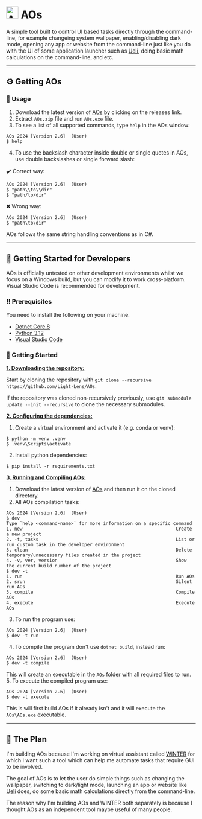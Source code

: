# <img title="AOs" src="https://github.com/Light-Lens/AOs/blob/master/img/AOs.ico?raw=true" width="32" height="32"> AOs

A simple tool built to control UI based tasks directly through the command-line, for example changeing system wallpaper, enabling/disabling dark mode, opening any app or website from the command-line just like you do with the UI of some application launcher such as [Ueli](https://github.com/oliverschwendener/ueli), doing basic math calculations on the command-line, and etc.

***

## :gear: Getting AOs
### :eyes: Usage
1. Download the latest version of [AOs](https://github.com/Light-Lens/AOs/releases) by clicking on the releases link.
2. Extract `AOs.zip` file and run `AOs.exe` file.
3. To see a list of all supported commands, type `help` in the AOs window:
```console
AOs 2024 [Version 2.6]  (User)
$ help
```

4. To use the backslash character inside double or single quotes in AOs, use double backslashes or single forward slash:

:heavy_check_mark: Correct way:
```console
AOs 2024 [Version 2.6]  (User)
$ "path\\to\\dir"
$ "path/to/dir"
```

:x: Wrong way:
```console
AOs 2024 [Version 2.6]  (User)
$ "path\to\dir"
```

AOs follows the same string handling conventions as in C#.

***

## :toolbox: Getting Started for Developers
AOs is officially untested on other development environments whilst we focus on a Windows build, but you can modify it to work cross-platform. Visual Studio Code is recommended for development.

### :bangbang: Prerequisites
You need to install the following on your machine.
- [Dotnet Core 8](https://dotnet.microsoft.com/en-us/download/dotnet/8.0)
- [Python 3.12](https://www.python.org/downloads/release/python-3122)
- [Visual Studio Code](https://code.visualstudio.com)

### :pencil: Getting Started
<ins>**1. Downloading the repository:**</ins>

Start by cloning the repository with `git clone --recursive https://github.com/Light-Lens/AOs`.

If the repository was cloned non-recursively previously, use `git submodule update --init --recursive` to clone the necessary submodules.

<ins>**2. Configuring the dependencies:**</ins>

1. Create a virtual environment and activate it (e.g. conda or venv):
```console
$ python -m venv .venv
$ .venv\Scripts\activate
```
2. Install python dependencies:
```console
$ pip install -r requirements.txt
```

<ins>**3. Running and Compiling AOs:**</ins>

1. Download the latest version of [AOs](https://github.com/Light-Lens/AOs#gear-getting-aos) and then run it on the cloned directory.
2. All AOs compilation tasks:
```console
AOs 2024 [Version 2.6]  (User)
$ dev
Type `help <command-name>` for more information on a specific command
1. new                                                         Create a new project
2. -t, tasks                                                   List or run custom task in the developer environment
3. clean                                                       Delete temporary/unnecessary files created in the project
4. -v, ver, version                                            Show the current build number of the project
$ dev -t
1. run                                                         Run AOs
2. srun                                                        Silent run AOs
3. compile                                                     Compile AOs
4. execute                                                     Execute AOs
```
3. To run the program use:
```console
AOs 2024 [Version 2.6]  (User)
$ dev -t run
```
4. To compile the program don't use `dotnet build`, instead run:
```console
AOs 2024 [Version 2.6]  (User)
$ dev -t compile
```
This will create an executable in the `AOs` folder with all required files to run.
5. To execute the compiled program use:
```console
AOs 2024 [Version 2.6]  (User)
$ dev -t execute
```
This is will first build AOs if it already isn't and it will execute the `AOs\AOs.exe` executable.

***

## :notebook_with_decorative_cover: The Plan
I'm building AOs because I'm working on virtual assistant called [WINTER](https://github.com/Light-Lens/WINTER) for which I want such a tool which can help me automate tasks that require GUI to be involved.

The goal of AOs is to let the user do simple things such as changing the wallpaper, switching to dark/light mode, launching an app or website like [Ueli](https://github.com/oliverschwendener/ueli) does, do some basic math calculations directly from the command-line.

The reason why I'm building AOs and WINTER both separately is because I thought AOs as an independent tool maybe useful of many people.
